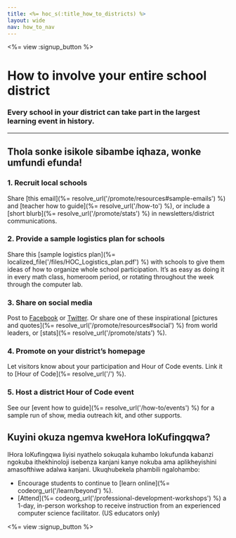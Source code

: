 ```yaml
---
title: <%= hoc_s(:title_how_to_districts) %>
layout: wide
nav: how_to_nav
---
```

<%= view :signup_button %>

# How to involve your entire school district

### Every school in your district can take part in the largest learning event in history.

* * *

## Thola sonke isikole sibambe iqhaza, wonke umfundi efunda!

### 1. Recruit local schools

Share [this email](%= resolve_url('/promote/resources#sample-emails') %) and [teacher how to guide](%= resolve_url('/how-to') %), or include a [short blurb](%= resolve_url('/promote/stats') %) in newsletters/district communications. <br />

### 2. Provide a sample logistics plan for schools

Share this [sample logistics plan](%= localized_file('/files/HOC_Logistics_plan.pdf') %) with schools to give them ideas of how to organize whole school participation. It’s as easy as doing it in every math class, homeroom period, or rotating throughout the week through the computer lab.

### 3. Share on social media

Post to [Facebook](https://www.facebook.com/sharer/sharer.php?u=http%3A%2F%2Fhourofcode.com%2Fus) or [Twitter](https://twitter.com/intent/tweet?url=http%3A%2F%2Fhourofcode.com&text=I%27m%20participating%20in%20this%20year%27s%20%23HourOfCode%2C%20are%20you%3F%20%40codeorg&original_referer=https%3A%2F%2Fwww.google.com%2Furl%3Fq%3Dhttps%253A%252F%252Ftwitter.com%252Fshare%253Fhashtags%253D%2526amp%253Brelated%253Dcodeorg%2526amp%253Btext%253DI%252527m%252Bparticipating%252Bin%252Bthis%252Byear%252527s%252B%252523HourOfCode%25252C%252Bare%252Byou%25253F%252B%252540codeorg%2526amp%253Burl%253Dhttp%25253A%25252F%25252Fhourofcode.com%26sa%3DD%26sntz%3D1%26usg%3DAFQjCNE1GLTUbKZfMlEh9Aj5w0iswz6PYQ&related=codeorg&hashtags=). Or share one of these inspirational [pictures and quotes](%= resolve_url('/promote/resources#social') %) from world leaders, or [stats](%= resolve_url('/promote/stats') %).

### 4. Promote on your district’s homepage

Let visitors know about your participation and Hour of Code events. Link it to [Hour of Code](%= resolve_url('/') %).

### 5. Host a district Hour of Code event

See our [event how to guide](%= resolve_url('/how-to/events') %) for a sample run of show, media outreach kit, and other supports.

## Kuyini okuza ngemva kweHora loKufingqwa?

IHora loKufingqwa liyisi nyathelo sokuqala kuhambo lokufunda kabanzi ngokuba ithekhinoloji isebenza kanjani kanye nokuba ama aplikheyishini amasofthiwe adalwa kanjani. Ukuqhubekela phambili ngalohambo:

- Encourage students to continue to [learn online](%= codeorg_url('/learn/beyond') %).
- [Attend](%= codeorg_url('/professional-development-workshops') %) a 1-day, in-person workshop to receive instruction from an experienced computer science facilitator. (US educators only)

<%= view :signup_button %>